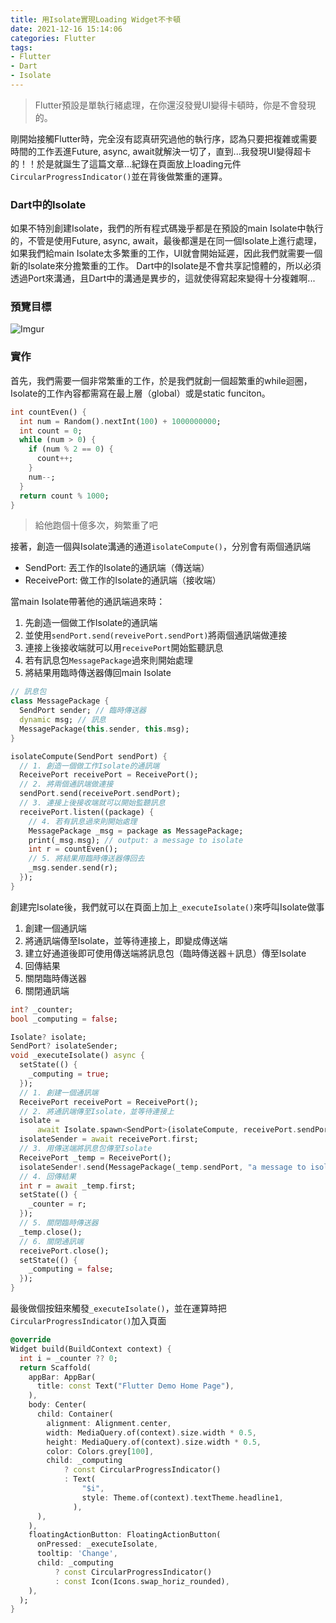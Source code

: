 ```yaml
---
title: 用Isolate實現Loading Widget不卡頓
date: 2021-12-16 15:14:06
categories: Flutter
tags:
- Flutter
- Dart
- Isolate
---
```


> Flutter預設是單執行緒處理，在你還沒發覺UI變得卡頓時，你是不會發現的。

剛開始接觸Flutter時，完全沒有認真研究過他的執行序，認為只要把複雜或需要時間的工作丟進Future, async, await就解決一切了，直到...我發現UI變得超卡的！！於是就誕生了這篇文章...紀錄在頁面放上loading元件`CircularProgressIndicator()`並在背後做繁重的運算。

### Dart中的Isolate

如果不特別創建Isolate，我們的所有程式碼幾乎都是在預設的main Isolate中執行的，不管是使用Future, async, await，最後都還是在同一個Isolate上進行處理，如果我們給main Isolate太多繁重的工作，UI就會開始延遲，因此我們就需要一個新的Isolate來分擔繁重的工作。
Dart中的Isolate是不會共享記憶體的，所以必須透過Port來溝通，且Dart中的溝通是異步的，這就使得寫起來變得十分複雜啊...

### 預覽目標
![Imgur](https://imgur.com/fPbyIxA.gif)

### 實作

首先，我們需要一個非常繁重的工作，於是我們就創一個超繁重的while迴圈，Isolate的工作內容都需寫在最上層（global）或是static funciton。

```dart
int countEven() {
  int num = Random().nextInt(100) + 1000000000;
  int count = 0;
  while (num > 0) {
    if (num % 2 == 0) {
      count++;
    }
    num--;
  }
  return count % 1000;
}
```
> 給他跑個十億多次，夠繁重了吧

接著，創造一個與Isolate溝通的通道`isolateCompute()`，分別會有兩個通訊端
- SendPort: 丟工作的Isolate的通訊端（傳送端）
- ReceivePort: 做工作的Isolate的通訊端（接收端）

當main Isolate帶著他的通訊端過來時：
1. 先創造一個做工作Isolate的通訊端
2. 並使用`sendPort.send(reveivePort.sendPort)`將兩個通訊端做連接
3. 連接上後接收端就可以用`receivePort`開始監聽訊息
4. 若有訊息包`MessagePackage`過來則開始處理
5. 將結果用臨時傳送器傳回main Isolate

``` dart
// 訊息包
class MessagePackage {
  SendPort sender; // 臨時傳送器
  dynamic msg; // 訊息
  MessagePackage(this.sender, this.msg);
}

isolateCompute(SendPort sendPort) {
  // 1. 創造一個做工作Isolate的通訊端
  ReceivePort receivePort = ReceivePort();
  // 2. 將兩個通訊端做連接
  sendPort.send(receivePort.sendPort);
  // 3. 連接上後接收端就可以開始監聽訊息
  receivePort.listen((package) {
    // 4. 若有訊息過來則開始處理
    MessagePackage _msg = package as MessagePackage;
    print(_msg.msg); // output: a message to isolate
    int r = countEven();
    // 5. 將結果用臨時傳送器傳回去
    _msg.sender.send(r);
  });
}
```

創建完Isolate後，我們就可以在頁面上加上`_executeIsolate()`來呼叫Isolate做事
1. 創建一個通訊端
2. 將通訊端傳至Isolate，並等待連接上，即變成傳送端
3. 建立好通道後即可使用傳送端將訊息包（臨時傳送器＋訊息）傳至Isolate
4. 回傳結果
5. 關閉臨時傳送器
6. 關閉通訊端
```dart
int? _counter;
bool _computing = false;

Isolate? isolate;
SendPort? isolateSender;
void _executeIsolate() async {
  setState(() {
    _computing = true;
  });
  // 1. 創建一個通訊端
  ReceivePort receivePort = ReceivePort();
  // 2. 將通訊端傳至Isolate，並等待連接上
  isolate =
      await Isolate.spawn<SendPort>(isolateCompute, receivePort.sendPort);
  isolateSender = await receivePort.first;
  // 3. 用傳送端將訊息包傳至Isolate
  ReceivePort _temp = ReceivePort();
  isolateSender!.send(MessagePackage(_temp.sendPort, "a message to isolate"));
  // 4. 回傳結果
  int r = await _temp.first;
  setState(() {
    _counter = r;
  });
  // 5. 關閉臨時傳送器
  _temp.close();
  // 6. 關閉通訊端
  receivePort.close();
  setState(() {
    _computing = false;
  });
}
```

最後做個按鈕來觸發`_executeIsolate()`，並在運算時把`CircularProgressIndicator()`加入頁面

``` dart
@override
Widget build(BuildContext context) {
  int i = _counter ?? 0;
  return Scaffold(
    appBar: AppBar(
      title: const Text("Flutter Demo Home Page"),
    ),
    body: Center(
      child: Container(
        alignment: Alignment.center,
        width: MediaQuery.of(context).size.width * 0.5,
        height: MediaQuery.of(context).size.width * 0.5,
        color: Colors.grey[100],
        child: _computing
            ? const CircularProgressIndicator()
            : Text(
                "$i",
                style: Theme.of(context).textTheme.headline1,
              ),
      ),
    ),
    floatingActionButton: FloatingActionButton(
      onPressed: _executeIsolate,
      tooltip: 'Change',
      child: _computing
          ? const CircularProgressIndicator()
          : const Icon(Icons.swap_horiz_rounded),
    ),
  );
}
```